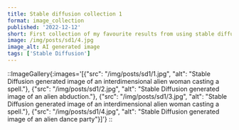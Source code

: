 ```yaml
---
title: Stable diffusion collection 1
format: image_collection
published: '2022-12-12'
short: First collection of my favourite results from using stable diffusion.
image: /img/posts/sd1/4.jpg
image_alt: AI generated image
tags: ['Stable Diffusion']
---
```


::ImageGallery{:images='[{"src": "/img/posts/sd1/1.jpg", "alt": "Stable Diffusion generated image of an interdimensional alien woman casting a spell."}, {"src": "/img/posts/sd1/2.jpg", "alt": "Stable Diffusion generated image of an alien abduction."}, {"src": "/img/posts/sd1/3.jpg", "alt": "Stable Diffusion generated image of an interdimensional alien woman casting a spell."}, {"src": "/img/posts/sd1/4.jpg", "alt": "Stable Diffusion generated image of an alien dance party"}]'}
::
